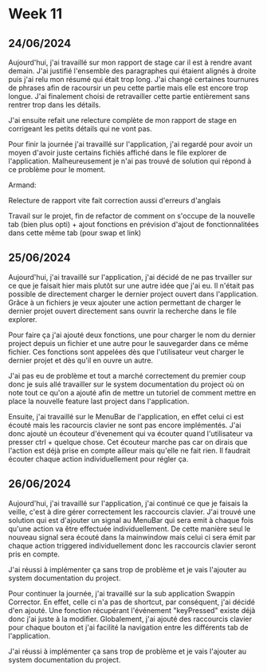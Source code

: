 # Week 11

## 24/06/2024

Aujourd'hui, j'ai travaillé sur mon rapport de stage car il est à rendre avant demain. J'ai justifié l'ensemble des paragraphes qui étaient alignés à droite puis j'ai relu mon résumé qui était trop long. J'ai changé certaines tournures de phrases afin de racoursir un peu cette partie mais elle est encore trop longue. J'ai finalement choisi de retravailler cette partie entièrement sans rentrer trop dans les détails.

J'ai ensuite refait une relecture complète de mon rapport de stage en corrigeant les petits détails qui ne vont pas.

Pour finir la journée j'ai travaillé sur l'application, j'ai regardé pour avoir un moyen d'avoir juste certains fichiés affiché dans le file explorer de l'application. Malheureusement je n'ai pas trouvé de solution qui répond à ce problème pour le moment.

Armand:

Relecture de rapport vite fait correction aussi d'erreurs d'anglais

Travail sur le projet, fin de refactor de comment on s'occupe de la nouvelle tab (bien plus opti) + ajout fonctions en prévision d'ajout de fonctionnalitées dans cette même tab (pour swap et link)

## 25/06/2024

Aujourd'hui, j'ai travaillé sur l'application, j'ai décidé de ne pas trvailler sur ce que je faisait hier mais plutôt sur une autre idée que j'ai eu. Il n'était pas possible de directement charger le dernier project ouvert dans l'application. Grâce à un fichiers je veux ajouter une action permettant de charger le dernier projet ouvert directement sans ouvrir la recherche dans le file explorer.

Pour faire ça j'ai ajouté deux fonctions, une pour charger le nom du dernier project depuis un fichier et une autre pour le sauvegarder dans ce même fichier. Ces fonctions sont appelées dès que l'utilisateur veut charger le dernier projet et dès qu'il en ouvre un autre.

J'ai pas eu de problème et tout a marché correctement du premier coup donc je suis allé travailler sur le system documentation du project où on note tout ce qu'on a ajouté afin de mettre un tutoriel de comment mettre en place la nouvelle feature last project dans l'application.

Ensuite, j'ai travaillé sur le MenuBar de l'application, en effet celui ci est écouté mais les racourcis clavier ne sont pas encore implémentés. J'ai donc ajouté un écouteur d'évenement qui va écouter quand l'utilisateur va presser ctrl + quelque chose. Cet écouteur marche pas car on dirais que l'action est déjà prise en compte ailleur mais qu'elle ne fait rien. Il faudrait écouter chaque action individuellement pour régler ça.

## 26/06/2024

Aujourd'hui, j'ai travaillé sur l'application, j'ai continué ce que je faisais la veille, c'est à dire gérer correctement les raccourcis clavier. J'ai trouvé une solution qui est d'ajouter un signal au MenuBar qui sera emit à chaque fois qu'une action va être effectuée individuellement. De cette manière seul le nouveau signal sera écouté dans la mainwindow mais celui ci sera émit par chaque action triggered individuellement donc les raccourcis clavier seront pris en compte.

J'ai réussi à implémenter ça sans trop de problème et je vais l'ajouter au system documentation du project.

Pour continuer la journée, j'ai travaillé sur la sub application Swappin Corrector. En effet, celle ci n'a pas de shortcut, par conséquent, j'ai décidé d'en ajouté. Une fonction récupérant l'événement "keyPressed" existe déjà donc j'ai juste à la modifier. Globalement, j'ai ajouté des raccourcis clavier pour chaque bouton et j'ai facilité la navigation entre les différents tab de l'application.

J'ai réussi à implémenter ça sans trop de problème et je vais l'ajouter au system documentation du project.